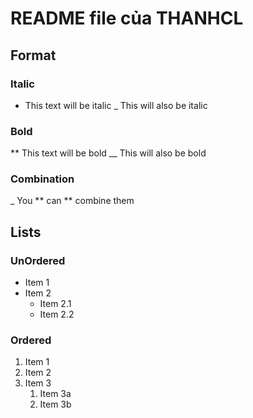 # README file của THANHCL #

## Format ##
### Italic ###
* This text will be italic
_ This will also be italic

### Bold ###
** This text will be bold
__ This will also be bold

### Combination ###
_ You ** can ** combine them

## Lists ##
### UnOrdered ###
* Item 1
* Item 2
  * Item 2.1
  * Item 2.2

### Ordered ###
1. Item 1
1. Item 2
1. Item 3
   1. Item 3a
   1. Item 3b
